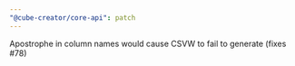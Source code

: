 ```yaml
---
"@cube-creator/core-api": patch
---
```


Apostrophe in column names would cause CSVW to fail to generate (fixes #78)
